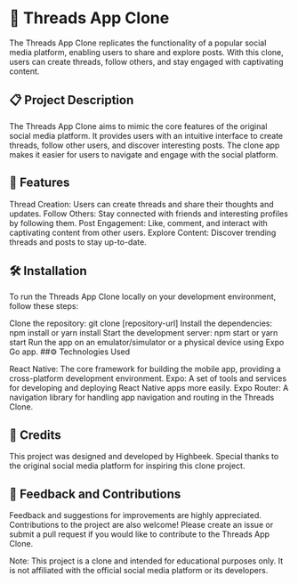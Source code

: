 # 🚀 Threads App Clone
The Threads App Clone replicates the functionality of a popular social media platform, enabling users to share and explore posts. With this clone, users can create threads, follow others, and stay engaged with captivating content.

## 📋 Project Description
The Threads App Clone aims to mimic the core features of the original social media platform. It provides users with an intuitive interface to create threads, follow other users, and discover interesting posts. The clone app makes it easier for users to navigate and engage with the social platform.

## 🎯 Features
Thread Creation: Users can create threads and share their thoughts and updates.
Follow Others: Stay connected with friends and interesting profiles by following them.
Post Engagement: Like, comment, and interact with captivating content from other users.
Explore Content: Discover trending threads and posts to stay up-to-date.
## 🛠️ Installation
To run the Threads App Clone locally on your development environment, follow these steps:

Clone the repository: git clone [repository-url]
Install the dependencies: npm install or yarn install
Start the development server: npm start or yarn start
Run the app on an emulator/simulator or a physical device using Expo Go app.
##⚙️ Technologies Used

React Native: The core framework for building the mobile app, providing a cross-platform development environment.
Expo: A set of tools and services for developing and deploying React Native apps more easily.
Expo Router: A navigation library for handling app navigation and routing in the Threads Clone.
## 🙌 Credits
This project was designed and developed by Highbeek. Special thanks to the original social media platform for inspiring this clone project.

## 📝 Feedback and Contributions
Feedback and suggestions for improvements are highly appreciated. Contributions to the project are also welcome! Please create an issue or submit a pull request if you would like to contribute to the Threads App Clone.

Note: This project is a clone and intended for educational purposes only. It is not affiliated with the official social media platform or its developers.
